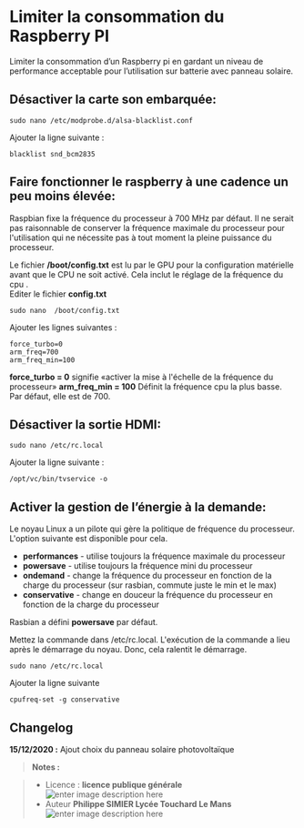 ﻿#  Limiter la consommation du Raspberry PI

Limiter la consommation d’un Raspberry pi en gardant un niveau de performance acceptable pour l’utilisation sur batterie avec panneau solaire.

##  Désactiver la carte son embarquée:

    sudo nano /etc/modprobe.d/alsa-blacklist.conf

Ajouter la ligne suivante :

    blacklist snd_bcm2835

## Faire fonctionner le raspberry à une cadence un peu moins élevée:

Raspbian fixe la fréquence du processeur à 700 MHz par défaut.  Il ne serait pas raisonnable de conserver la fréquence maximale du processeur pour l'utilisation qui ne nécessite pas à tout moment la pleine puissance du processeur.

Le fichier **/boot/config.txt** est lu par le GPU pour la configuration matérielle avant que le CPU ne soit activé. 
Cela inclut le réglage de la fréquence  du cpu .  
Editer le fichier **config.txt**

    sudo nano  /boot/config.txt
Ajouter les lignes suivantes :

    force_turbo=0
    arm_freq=700
    arm_freq_min=100
**force_turbo = 0**  signifie «activer la mise à l'échelle de la fréquence du processeur»
  **arm_freq_min = 100**  Définit la fréquence cpu la plus basse. Par défaut, elle est de 700. 

## Désactiver la sortie HDMI:

    sudo nano /etc/rc.local
Ajouter la ligne suivante :

    /opt/vc/bin/tvservice -o

## Activer la gestion de l’énergie à la demande:

Le noyau Linux a un pilote qui gère la politique de fréquence du processeur.  L'option suivante est disponible pour cela.

 - **performances** - utilise toujours la fréquence maximale du processeur  
 - **powersave** - utilise toujours la fréquence mini du processeur
 - **ondemand** - change la fréquence du processeur en fonction de la charge du processeur (sur rasbian, commute juste le min et le max)
 - **conservative** - change en douceur la fréquence du processeur en fonction de la charge du processeur

 Rasbian a défini **powersave** par défaut.

Mettez la commande dans /etc/rc.local.  L'exécution de la commande a lieu après le démarrage du noyau. Donc, cela ralentit le démarrage.

    sudo nano /etc/rc.local
Ajouter la ligne suivante

    cpufreq-set -g conservative

## Changelog

 
 **15/12/2020 :** Ajout choix du panneau solaire photovoltaïque
 
> **Notes :**


> - Licence : **licence publique générale** ![enter image description here](https://img.shields.io/badge/licence-GPL-green.svg)
> - Auteur **Philippe SIMIER Lycée Touchard Le Mans**
>  ![enter image description here](https://img.shields.io/badge/built-passing-green.svg)
<!-- TOOLBOX 

Génération des badges : https://shields.io/
Génération de ce fichier : https://stackedit.io/app#
